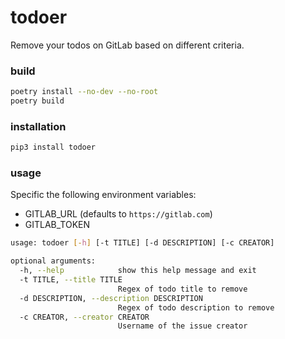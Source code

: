 # todoer

Remove your todos on GitLab based on different criteria.

### build

```sh
poetry install --no-dev --no-root
poetry build
```

### installation

```sh
pip3 install todoer
```

### usage

Specific the following environment variables:

* GITLAB_URL (defaults to `https://gitlab.com`)
* GITLAB_TOKEN

```sh
usage: todoer [-h] [-t TITLE] [-d DESCRIPTION] [-c CREATOR]

optional arguments:
  -h, --help            show this help message and exit
  -t TITLE, --title TITLE
                        Regex of todo title to remove
  -d DESCRIPTION, --description DESCRIPTION
                        Regex of todo description to remove
  -c CREATOR, --creator CREATOR
                        Username of the issue creator
```

